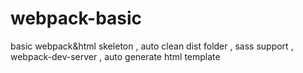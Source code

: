 # webpack-basic

basic webpack&html skeleton , auto clean dist folder , sass support , webpack-dev-server , auto generate html template
